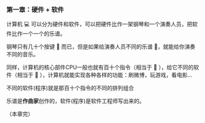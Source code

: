 ### 第一章：硬件 + 软件

计算机 💻 可以分为硬件和软件，可以把硬件比作一架钢琴和一个演奏人员，把软件比作一个一个的乐谱。

钢琴只有几十个按键 🎹 而已，但是如果给演奏人员不同的乐谱 🎼，就能给你演奏不同的音乐。

同样，计算机的核心部件CPU一般也就有百十个指令（相当于 🎹 ），给它不同的软件（相当于 🎼 ），计算机就能实现各种各样的功能：刷微博，玩游戏，看电影...

不同的软件(程序)就是那百十个指令的不同的排列组合

乐谱是**作曲家**创作的，软件(程序)是软件工程师写出来的。

（本章完）